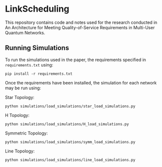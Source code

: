 # LinkScheduling

This repository contains code and notes used for the
research conducted in An Architecture for Meeting 
Quality-of-Service Requirements in Multi-User Quantum Networks.

## Running Simulations

To run the simulations used in the paper, the requirements
specified in `requirements.txt` using:

`pip install -r requirements.txt`

Once the requirements have been installed, the simulation for each
network may be run using:

Star Topology:

`python simulations/load_simulations/star_load_simulations.py`

H Topology:

`python simulations/load_simulations/H_load_simulations.py`

Symmetric Topology:

`python simulations/load_simulations/symm_load_simulations.py`

Line Topology:

`python simulations/load_simulations/line_load_simulations.py`

